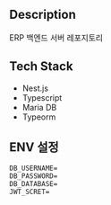 ## Description

ERP 백엔드 서버 레포지토리

## Tech Stack

- Nest.js
- Typescript
- Maria DB
- Typeorm

## ENV 설정

```
DB_USERNAME=
DB_PASSWORD=
DB_DATABASE=
JWT_SCRET=
```
